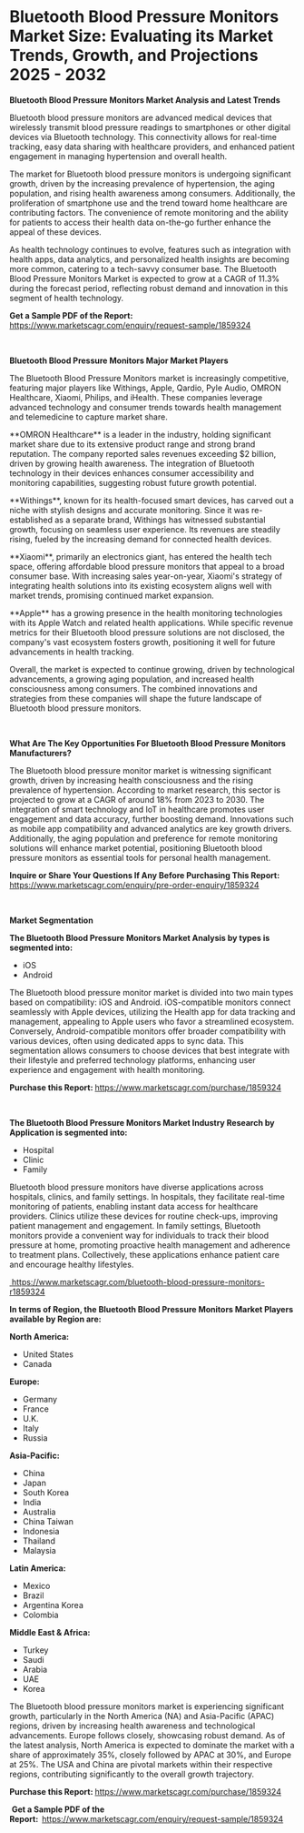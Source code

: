 <p><h1>Bluetooth Blood Pressure Monitors Market Size: Evaluating its Market Trends, Growth, and Projections 2025 - 2032</h1></p><p><strong>Bluetooth Blood Pressure Monitors Market Analysis and Latest Trends</strong></p>
<p><p>Bluetooth blood pressure monitors are advanced medical devices that wirelessly transmit blood pressure readings to smartphones or other digital devices via Bluetooth technology. This connectivity allows for real-time tracking, easy data sharing with healthcare providers, and enhanced patient engagement in managing hypertension and overall health.</p><p>The market for Bluetooth blood pressure monitors is undergoing significant growth, driven by the increasing prevalence of hypertension, the aging population, and rising health awareness among consumers. Additionally, the proliferation of smartphone use and the trend toward home healthcare are contributing factors. The convenience of remote monitoring and the ability for patients to access their health data on-the-go further enhance the appeal of these devices.</p><p>As health technology continues to evolve, features such as integration with health apps, data analytics, and personalized health insights are becoming more common, catering to a tech-savvy consumer base. The Bluetooth Blood Pressure Monitors Market is expected to grow at a CAGR of 11.3% during the forecast period, reflecting robust demand and innovation in this segment of health technology.</p></p>
<p><strong>Get a Sample PDF of the Report:&nbsp;</strong> <a href="https://www.marketscagr.com/enquiry/request-sample/1859324?utm_campaign=3041&utm_medium=2&utm_source=Github&utm_content=ia&utm_term=13042025&utm_id=bluetooth-blood-pressure-monitors">https://www.marketscagr.com/enquiry/request-sample/1859324</a></p>
<p>&nbsp;</p>
<p><strong>Bluetooth Blood Pressure Monitors Major Market Players</strong></p>
<p><p>The Bluetooth Blood Pressure Monitors market is increasingly competitive, featuring major players like Withings, Apple, Qardio, Pyle Audio, OMRON Healthcare, Xiaomi, Philips, and iHealth. These companies leverage advanced technology and consumer trends towards health management and telemedicine to capture market share.</p><p>**OMRON Healthcare** is a leader in the industry, holding significant market share due to its extensive product range and strong brand reputation. The company reported sales revenues exceeding $2 billion, driven by growing health awareness. The integration of Bluetooth technology in their devices enhances consumer accessibility and monitoring capabilities, suggesting robust future growth potential.</p><p>**Withings**, known for its health-focused smart devices, has carved out a niche with stylish designs and accurate monitoring. Since it was re-established as a separate brand, Withings has witnessed substantial growth, focusing on seamless user experience. Its revenues are steadily rising, fueled by the increasing demand for connected health devices.</p><p>**Xiaomi**, primarily an electronics giant, has entered the health tech space, offering affordable blood pressure monitors that appeal to a broad consumer base. With increasing sales year-on-year, Xiaomi's strategy of integrating health solutions into its existing ecosystem aligns well with market trends, promising continued market expansion.</p><p>**Apple** has a growing presence in the health monitoring technologies with its Apple Watch and related health applications. While specific revenue metrics for their Bluetooth blood pressure solutions are not disclosed, the company's vast ecosystem fosters growth, positioning it well for future advancements in health tracking.</p><p>Overall, the market is expected to continue growing, driven by technological advancements, a growing aging population, and increased health consciousness among consumers. The combined innovations and strategies from these companies will shape the future landscape of Bluetooth blood pressure monitors.</p></p>
<p>&nbsp;</p>
<p><strong>What Are The Key Opportunities For Bluetooth Blood Pressure Monitors Manufacturers?</strong></p>
<p><p>The Bluetooth blood pressure monitor market is witnessing significant growth, driven by increasing health consciousness and the rising prevalence of hypertension. According to market research, this sector is projected to grow at a CAGR of around 18% from 2023 to 2030. The integration of smart technology and IoT in healthcare promotes user engagement and data accuracy, further boosting demand. Innovations such as mobile app compatibility and advanced analytics are key growth drivers. Additionally, the aging population and preference for remote monitoring solutions will enhance market potential, positioning Bluetooth blood pressure monitors as essential tools for personal health management.</p></p>
<p><strong>Inquire or Share Your Questions If Any Before Purchasing This Report:</strong> <a href="https://www.marketscagr.com/enquiry/pre-order-enquiry/1859324?utm_campaign=3041&utm_medium=2&utm_source=Github&utm_content=ia&utm_term=13042025&utm_id=bluetooth-blood-pressure-monitors">https://www.marketscagr.com/enquiry/pre-order-enquiry/1859324</a></p>
<p>&nbsp;</p>
<p><strong>Market Segmentation</strong></p>
<p><strong>The Bluetooth Blood Pressure Monitors Market Analysis by types is segmented into:</strong></p>
<p><ul><li>iOS</li><li>Android</li></ul></p>
<p><p>The Bluetooth blood pressure monitor market is divided into two main types based on compatibility: iOS and Android. iOS-compatible monitors connect seamlessly with Apple devices, utilizing the Health app for data tracking and management, appealing to Apple users who favor a streamlined ecosystem. Conversely, Android-compatible monitors offer broader compatibility with various devices, often using dedicated apps to sync data. This segmentation allows consumers to choose devices that best integrate with their lifestyle and preferred technology platforms, enhancing user experience and engagement with health monitoring.</p></p>
<p><strong>Purchase this Report:&nbsp;</strong><a href="https://www.marketscagr.com/purchase/1859324?utm_campaign=3041&utm_medium=2&utm_source=Github&utm_content=ia&utm_term=13042025&utm_id=bluetooth-blood-pressure-monitors">https://www.marketscagr.com/purchase/1859324</a></p>
<p>&nbsp;</p>
<p><strong>The Bluetooth Blood Pressure Monitors Market Industry Research by Application is segmented into:</strong></p>
<p><ul><li>Hospital</li><li>Clinic</li><li>Family</li></ul></p>
<p><p>Bluetooth blood pressure monitors have diverse applications across hospitals, clinics, and family settings. In hospitals, they facilitate real-time monitoring of patients, enabling instant data access for healthcare providers. Clinics utilize these devices for routine check-ups, improving patient management and engagement. In family settings, Bluetooth monitors provide a convenient way for individuals to track their blood pressure at home, promoting proactive health management and adherence to treatment plans. Collectively, these applications enhance patient care and encourage healthy lifestyles.</p></p>
<p><a href="https://www.marketscagr.com/bluetooth-blood-pressure-monitors-r1859324?utm_campaign=3041&utm_medium=2&utm_source=Github&utm_content=ia&utm_term=13042025&utm_id=bluetooth-blood-pressure-monitors">&nbsp;https://www.marketscagr.com/bluetooth-blood-pressure-monitors-r1859324</a></p>
<p><strong>In terms of Region, the Bluetooth Blood Pressure Monitors Market Players available by Region are:</strong></p>
<p>
    <p> <strong> North America: </strong>
        <ul>
            <li>United States</li>
            <li>Canada</li>
        </ul>
        </p> 
    <p> <strong> Europe: </strong>
        <ul>
            <li>Germany</li>
            <li>France</li>
            <li>U.K.</li>
            <li>Italy</li>
            <li>Russia</li>
        </ul>
        </p> 
    <p> <strong> Asia-Pacific: </strong>
        <ul>
            <li>China</li>
            <li>Japan</li>
            <li>South Korea</li>
            <li>India</li>
            <li>Australia</li>
            <li>China Taiwan</li>
            <li>Indonesia</li>
            <li>Thailand</li>
            <li>Malaysia</li>
        </ul>
        </p> 
    <p> <strong> Latin America: </strong>
        <ul>
            <li>Mexico</li>
            <li>Brazil</li>
            <li>Argentina Korea</li>
            <li>Colombia</li>
        </ul>
        </p> 
    <p> <strong> Middle East & Africa: </strong>
        <ul>
            <li>Turkey</li>
            <li>Saudi</li>
            <li>Arabia</li>
            <li>UAE</li>
            <li>Korea</li>
        </ul>
    </p>
    </p>
<p><p>The Bluetooth blood pressure monitors market is experiencing significant growth, particularly in the North America (NA) and Asia-Pacific (APAC) regions, driven by increasing health awareness and technological advancements. Europe follows closely, showcasing robust demand. As of the latest analysis, North America is expected to dominate the market with a share of approximately 35%, closely followed by APAC at 30%, and Europe at 25%. The USA and China are pivotal markets within their respective regions, contributing significantly to the overall growth trajectory.</p></p>
<p><strong>Purchase this Report: </strong><a href="https://www.marketscagr.com/purchase/1859324?utm_campaign=3041&utm_medium=2&utm_source=Github&utm_content=ia&utm_term=13042025&utm_id=bluetooth-blood-pressure-monitors">https://www.marketscagr.com/purchase/1859324</a></p>
<p>&nbsp;<strong>Get a Sample PDF of the Report:&nbsp;&nbsp;</strong><a href="https://www.marketscagr.com/enquiry/request-sample/1859324?utm_campaign=3041&utm_medium=2&utm_source=Github&utm_content=ia&utm_term=13042025&utm_id=bluetooth-blood-pressure-monitors">https://www.marketscagr.com/enquiry/request-sample/1859324</a></p>
<p><strong></strong></p>
<p><p></p><p></p><p></p></p>